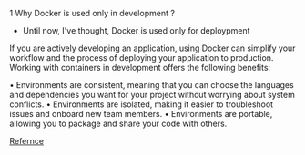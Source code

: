 1 Why Docker is used only in development ?
 
- Until now, I've thought, Docker is used only for deploypment


If you are actively developing an application, using Docker can simplify your
workflow and the process of deploying your application to production. Working
with containers in development offers the following benefits:

  • Environments are consistent, meaning that you can choose the languages and
    dependencies you want for your project without worrying about system
    conflicts.
  • Environments are isolated, making it easier to troubleshoot issues and
    onboard new team members.
  • Environments are portable, allowing you to package and share your code with
    others.
    
[Refernce](https://www.digitalocean.com/community/tutorials/containerizing-a-ruby-on-rails-application-for-development-with-docker-compose)
